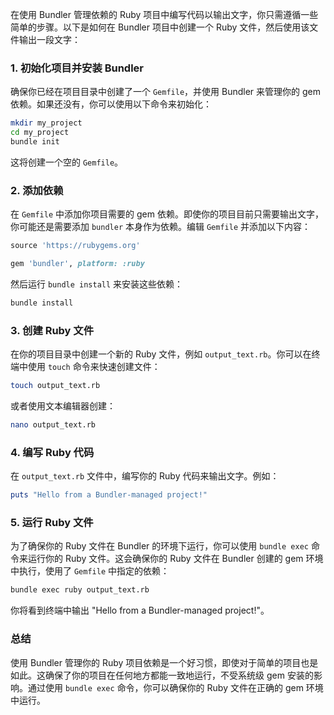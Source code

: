 在使用 Bundler 管理依赖的 Ruby 项目中编写代码以输出文字，你只需遵循一些简单的步骤。以下是如何在 Bundler 项目中创建一个 Ruby 文件，然后使用该文件输出一段文字：

### 1. 初始化项目并安装 Bundler

确保你已经在项目目录中创建了一个 `Gemfile`，并使用 Bundler 来管理你的 gem 依赖。如果还没有，你可以使用以下命令来初始化：

```bash
mkdir my_project
cd my_project
bundle init
```

这将创建一个空的 `Gemfile`。

### 2. 添加依赖

在 `Gemfile` 中添加你项目需要的 gem 依赖。即使你的项目目前只需要输出文字，你可能还是需要添加 `bundler` 本身作为依赖。编辑 `Gemfile` 并添加以下内容：

```ruby
source 'https://rubygems.org'

gem 'bundler', platform: :ruby
```

然后运行 `bundle install` 来安装这些依赖：

```bash
bundle install
```

### 3. 创建 Ruby 文件

在你的项目目录中创建一个新的 Ruby 文件，例如 `output_text.rb`。你可以在终端中使用 `touch` 命令来快速创建文件：

```bash
touch output_text.rb
```

或者使用文本编辑器创建：

```bash
nano output_text.rb
```

### 4. 编写 Ruby 代码

在 `output_text.rb` 文件中，编写你的 Ruby 代码来输出文字。例如：

```ruby
puts "Hello from a Bundler-managed project!"
```

### 5. 运行 Ruby 文件

为了确保你的 Ruby 文件在 Bundler 的环境下运行，你可以使用 `bundle exec` 命令来运行你的 Ruby 文件。这会确保你的 Ruby 文件在 Bundler 创建的 gem 环境中执行，使用了 `Gemfile` 中指定的依赖：

```bash
bundle exec ruby output_text.rb
```

你将看到终端中输出 "Hello from a Bundler-managed project!"。

### 总结

使用 Bundler 管理你的 Ruby 项目依赖是一个好习惯，即使对于简单的项目也是如此。这确保了你的项目在任何地方都能一致地运行，不受系统级 gem 安装的影响。通过使用 `bundle exec` 命令，你可以确保你的 Ruby 文件在正确的 gem 环境中运行。